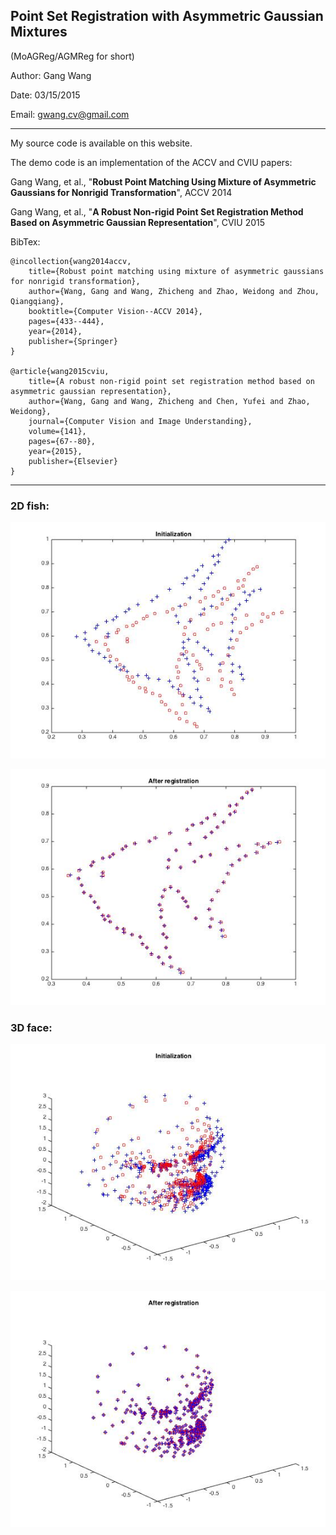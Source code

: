 
  ## Point Set Registration with Asymmetric Gaussian Mixtures
 
 (MoAGReg/AGMReg for short)
 
 Author:      Gang Wang
 
 Date:         03/15/2015
 
 Email:    gwang.cv@gmail.com

------

 My source code is available on this website.
 
 The demo code is an implementation of the ACCV and CVIU papers:
 
Gang Wang, et al., "**Robust Point Matching Using Mixture of Asymmetric Gaussians for Nonrigid Transformation**", ACCV 2014
 
Gang Wang, et al., "**A Robust Non-rigid Point Set Registration Method Based on Asymmetric Gaussian Representation**", CVIU 2015
 
 BibTex:
 
 	@incollection{wang2014accv,
   		title={Robust point matching using mixture of asymmetric gaussians for nonrigid transformation},
		author={Wang, Gang and Wang, Zhicheng and Zhao, Weidong and Zhou, Qiangqiang},
   		booktitle={Computer Vision--ACCV 2014},
   		pages={433--444},
   		year={2014},
   		publisher={Springer}
 	}
 
 	@article{wang2015cviu,
   		title={A robust non-rigid point set registration method based on asymmetric gaussian representation},
   		author={Wang, Gang and Wang, Zhicheng and Chen, Yufei and Zhao, Weidong},
   		journal={Computer Vision and Image Understanding},
   		volume={141},
   		pages={67--80},
   		year={2015},
   		publisher={Elsevier}
 	}
 	
 ----
 
### 2D fish:
 
![image](https://github.com/gwang-cv/AGMReg/blob/master/def_i.jpg?raw=true)

 
![image](https://github.com/gwang-cv/AGMReg/blob/master/def_o.jpg?raw=true)


### 3D face:

 
![image](https://github.com/gwang-cv/AGMReg/blob/master/3d_i.jpg?raw=true)


![image](https://github.com/gwang-cv/AGMReg/blob/master/3d_o.jpg?raw=true)
